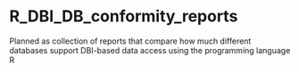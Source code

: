# R_DBI_DB_conformity_reports
Planned as collection of reports that compare how much different databases support DBI-based data access using the programming language R
